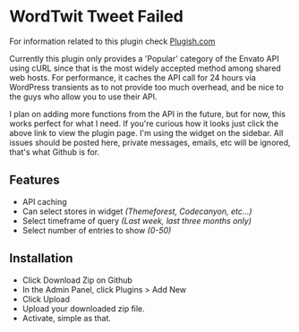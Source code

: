 WordTwit Tweet Failed
==================

For information related to this plugin check [Plugish.com](http://plugish.com/plugins/jw_envato "View plugin on Plugish.com")

Currently this plugin only provides a 'Popular' category of the Envato API using cURL since that is the most widely accepted method among shared web hosts.  For performance, it caches the API call for 24 hours via WordPress transients as to not provide too much overhead, and be nice to the guys who allow you to use their API.

I plan on adding more functions from the API in the future, but for now, this works perfect for what I need.  If you're curious how it looks just click the above link to view the plugin page.  I'm using the widget on the sidebar.  All issues should be posted here, private messages, emails, etc will be ignored, that's what Github is for.

Features
-------------------
* API caching
* Can select stores in widget _(Themeforest, Codecanyon, etc...)_
* Select timeframe of query _(Last week, last three months only)_
* Select number of entries to show _(0-50)_

Installation
------------------

* Click Download Zip on Github
* In the Admin Panel, click Plugins > Add New
* Click Upload
* Upload your downloaded zip file.
* Activate, simple as that.